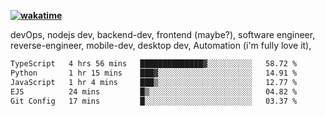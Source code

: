 **[![wakatime](https://wakatime.com/badge/user/87646243-158a-4241-a3cb-668e1fa2dbb8.svg)](https://wakatime.com/@87646243-158a-4241-a3cb-668e1fa2dbb8?style=plastic)**


devOps, nodejs dev, backend-dev, frontend (maybe?), software engineer, reverse-engineer, mobile-dev, desktop dev, Automation (i'm fully love it), 

<!--START_SECTION:waka-->

```txt
TypeScript   4 hrs 56 mins   ██████████████▓░░░░░░░░░░   58.72 %
Python       1 hr 15 mins    ███▓░░░░░░░░░░░░░░░░░░░░░   14.91 %
JavaScript   1 hr 4 mins     ███▒░░░░░░░░░░░░░░░░░░░░░   12.77 %
EJS          24 mins         █▒░░░░░░░░░░░░░░░░░░░░░░░   04.82 %
Git Config   17 mins         █░░░░░░░░░░░░░░░░░░░░░░░░   03.37 %
```

<!--END_SECTION:waka-->
